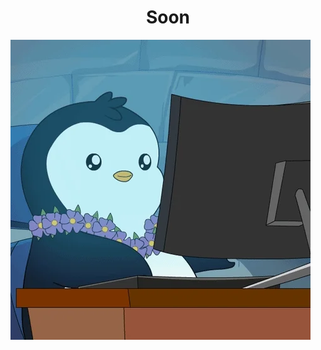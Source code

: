 <div>
<h1 align='center' >Soon</h1>
<img  align='center' src='./public/assets/giphy.webp' alt='GIF' />
</div>

